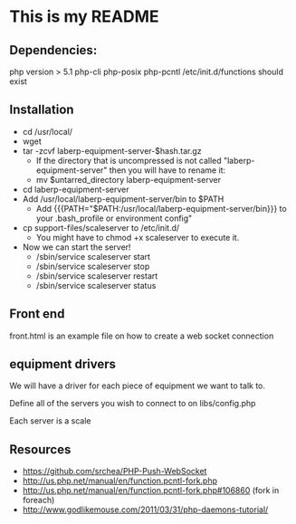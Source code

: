 # This is my README
## Dependencies:
php version > 5.1
php-cli
php-posix
php-pcntl
/etc/init.d/functions should exist

## Installation
* cd /usr/local/
* wget <url to laberp-equipment-server.tar.gz>
* tar -zcvf laberp-equipment-server-$hash.tar.gz
	* If the directory that is uncompressed is not called "laberp-equipment-server" then you will have to rename it:
	* mv $untarred_directory laberp-equipment-server
* cd laberp-equipment-server
* Add /usr/local/laberp-equipment-server/bin to $PATH
	* Add {{{PATH="$PATH:/usr/local/laberp-equipment-server/bin}}} to your .bash_profile or environment config"
* cp support-files/scaleserver to /etc/init.d/
	* You might have to chmod +x scaleserver to execute it. 
* Now we can start the server!
	* /sbin/service scaleserver start
	* /sbin/service scaleserver stop
	* /sbin/service scaleserver restart
	* /sbin/service scaleserver status

## Front end
front.html is an example file on how to create a web socket connection

## equipment drivers
We will have a driver for each piece of equipment we want to talk to. 

Define all of the servers you wish to connect to on libs/config.php

Each server is a scale

## Resources
* https://github.com/srchea/PHP-Push-WebSocket
* http://us.php.net/manual/en/function.pcntl-fork.php
* http://us.php.net/manual/en/function.pcntl-fork.php#106860 (fork in foreach)
* http://www.godlikemouse.com/2011/03/31/php-daemons-tutorial/
